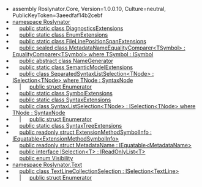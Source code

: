 * assembly Roslynator\.Core, Version=1\.0\.0\.10, Culture=neutral, PublicKeyToken=3aeedfaf14b2cebf
* [namespace Roslynator](../../docs/api/Roslynator/README.md)
* &emsp; [public static class DiagnosticsExtensions](../../docs/api/Roslynator/DiagnosticsExtensions/README.md)
* &emsp; [public static class EnumExtensions](../../docs/api/Roslynator/EnumExtensions/README.md)
* &emsp; [public static class FileLinePositionSpanExtensions](../../docs/api/Roslynator/FileLinePositionSpanExtensions/README.md)
* &emsp; [public sealed class MetadataNameEqualityComparer\<TSymbol> : EqualityComparer\<TSymbol> where TSymbol : ISymbol](../../docs/api/Roslynator/MetadataNameEqualityComparer-1/README.md)
* &emsp; [public abstract class NameGenerator](../../docs/api/Roslynator/NameGenerator/README.md)
* &emsp; [public static class SemanticModelExtensions](../../docs/api/Roslynator/SemanticModelExtensions/README.md)
* &emsp; [public class SeparatedSyntaxListSelection\<TNode> : ISelection\<TNode> where TNode : SyntaxNode](../../docs/api/Roslynator/SeparatedSyntaxListSelection-1/README.md)
* &emsp; \| &emsp; [public struct Enumerator](../../docs/api/Roslynator/SeparatedSyntaxListSelection-1/Enumerator/README.md)
* &emsp; [public static class SymbolExtensions](../../docs/api/Roslynator/SymbolExtensions/README.md)
* &emsp; [public static class SyntaxExtensions](../../docs/api/Roslynator/SyntaxExtensions/README.md)
* &emsp; [public class SyntaxListSelection\<TNode> : ISelection\<TNode> where TNode : SyntaxNode](../../docs/api/Roslynator/SyntaxListSelection-1/README.md)
* &emsp; \| &emsp; [public struct Enumerator](../../docs/api/Roslynator/SyntaxListSelection-1/Enumerator/README.md)
* &emsp; [public static class SyntaxTreeExtensions](../../docs/api/Roslynator/SyntaxTreeExtensions/README.md)
* &emsp; [public readonly struct ExtensionMethodSymbolInfo : IEquatable\<ExtensionMethodSymbolInfo>](../../docs/api/Roslynator/ExtensionMethodSymbolInfo/README.md)
* &emsp; [public readonly struct MetadataName : IEquatable\<MetadataName>](../../docs/api/Roslynator/MetadataName/README.md)
* &emsp; [public interface ISelection\<T> : IReadOnlyList\<T>](../../docs/api/Roslynator/ISelection-1/README.md)
* &emsp; [public enum Visibility](../../docs/api/Roslynator/Visibility/README.md)
* [namespace Roslynator.Text](../../docs/api/Roslynator/Text/README.md)
* &emsp; [public class TextLineCollectionSelection : ISelection\<TextLine>](../../docs/api/Roslynator/Text/TextLineCollectionSelection/README.md)
* &emsp; \| &emsp; [public struct Enumerator](../../docs/api/Roslynator/Text/TextLineCollectionSelection/Enumerator/README.md)
